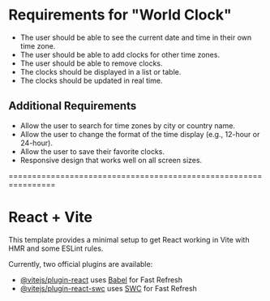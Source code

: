 # Requirements for "World Clock"

- The user should be able to see the current date and time in their own time zone.
- The user should be able to add clocks for other time zones.
- The user should be able to remove clocks.
- The clocks should be displayed in a list or table.
- The clocks should be updated in real time.

## Additional Requirements

- Allow the user to search for time zones by city or country name.
- Allow the user to change the format of the time display (e.g., 12-hour or 24-hour).
- Allow the user to save their favorite clocks.
- Responsive design that works well on all screen sizes.

================================================================

# React + Vite

This template provides a minimal setup to get React working in Vite with HMR and some ESLint rules.

Currently, two official plugins are available:

- [@vitejs/plugin-react](https://github.com/vitejs/vite-plugin-react/blob/main/packages/plugin-react/README.md) uses [Babel](https://babeljs.io/) for Fast Refresh
- [@vitejs/plugin-react-swc](https://github.com/vitejs/vite-plugin-react-swc) uses [SWC](https://swc.rs/) for Fast Refresh
